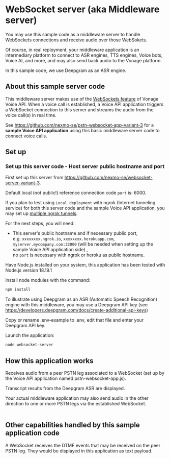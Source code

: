# WebSocket server (aka Middleware server)

You may use this sample code as a middleware server to handle WebSockets connections and receive audio over those WebSokets.

Of course, in real reployment, your middleware application is an intermediary platform to connect to ASR engines, TTS engines, Voice bots, Voice AI, and more, and may also send back audio to the Vonage platform.

In this sample code, we use Deepgram as an ASR engine.

## About this sample server code

This middleware server makes use of the [WebSockets feature](https://developer.vonage.com/en/voice/voice-api/concepts/websockets) of Vonage Voice API. When a voice call is established, a Voice API application triggers a WebSocket connection to this server and streams the audio from the voice call(s) in real time.

See https://github.com/nexmo-se/pstn-websocket-app-variant-3 for a **sample Voice API application** using this basic middleware server code to connect voice calls.

## Set up

### Set up this server code - Host server public hostname and port

First set up this server from https://github.com/nexmo-se/websocket-server-variant-3.

Default local (not public!) reference connection code `port` is: 6000.

If you plan to test using `Local deployment` with ngrok (Internet tunneling service) for both this server code and the sample Voice API application, you may set up [multiple ngrok tunnels](https://ngrok.com/docs/agent/config/#tunnel-configurations).

For the next steps, you will need:
- This server's public hostname and if necessary public port,</br>
e.g. `xxxxxxxx.ngrok.io`, `xxxxxxxx.herokuapp.com`, `myserver.mycompany.com:32000` (will be needed when setting up the sample Voice API application side) ,</br>
no `port` is necessary with ngrok or heroku as public hostname.</br>

Have Node.js installed on your system, this application has been tested with Node.js version 18.19.1<br>

Install node modules with the command:<br>
 ```bash
npm install
```

To illustrate using Deepgram as an ASR (Automatic Speech Recognition) engine with this middleware, you may use a Deepgram API key (see https://developers.deepgram.com/docs/create-additional-api-keys)

Copy or rename .env-example to .env, edit that file and enter your Deepgram API key.


Launch the application:<br>
```bash
node websocket-server
```

## How this application works

Receives audio from a peer PSTN leg associated to a WebSocket (set up by the Voice API application named pstn-websocket-app.js).<br>

Transcript results from the Deepgram ASR are displayed.

Your actual middleware application may also send audio in the other direction to one or more PSTN legs via the established WebSocket.<br><br>


## Other capabilities handled by this sample application code

A WebSocket receives the DTMF events that may be received on the peer PSTN leg. They would be displayed in this application as text payload.<br>
